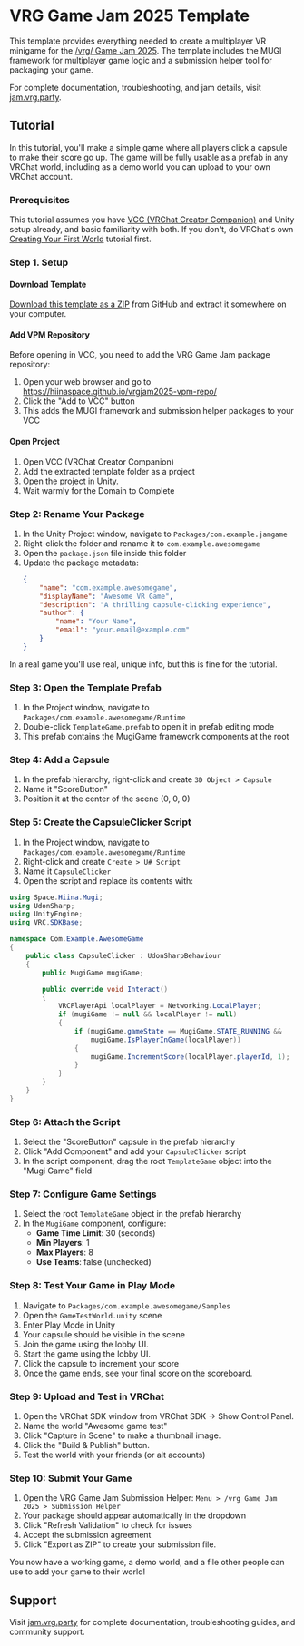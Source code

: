 # VRG Game Jam 2025 Template

This template provides everything needed to create a multiplayer VR minigame for the [/vrg/ Game Jam 2025](https://jam.vrg.party). The template includes the MUGI framework for multiplayer game logic and a submission helper tool for packaging your game.

For complete documentation, troubleshooting, and jam details, visit [jam.vrg.party](https://jam.vrg.party).

## Tutorial

In this tutorial, you'll make a simple game where all players click a capsule to make their score go up. The game will be fully usable as a prefab in any VRChat world, including as a demo world you can upload to your own VRChat account.

### Prerequisites

This tutorial assumes you have [VCC (VRChat Creator Companion)](https://vcc.docs.vrchat.com/) and Unity setup already, and basic familiarity with both. If you don't, do VRChat's own [Creating Your First World](https://creators.vrchat.com/worlds/creating-your-first-world) tutorial first.

### Step 1. Setup

#### Download Template

[Download this template as a ZIP](https://github.com/hiinaspace/vrgjam2025-template/archive/refs/heads/main.zip) from GitHub and extract it somewhere on your computer.

#### Add VPM Repository

Before opening in VCC, you need to add the VRG Game Jam package repository:

1. Open your web browser and go to https://hiinaspace.github.io/vrgjam2025-vpm-repo/
2. Click the "Add to VCC" button
3. This adds the MUGI framework and submission helper packages to your VCC

#### Open Project

1. Open VCC (VRChat Creator Companion)
2. Add the extracted template folder as a project
3. Open the project in Unity.
4. Wait warmly for the Domain to Complete

### Step 2: Rename Your Package

1. In the Unity Project window, navigate to `Packages/com.example.jamgame`
2. Right-click the folder and rename it to `com.example.awesomegame`
3. Open the `package.json` file inside this folder
4. Update the package metadata:
   ```json
   {
       "name": "com.example.awesomegame",
       "displayName": "Awesome VR Game",
       "description": "A thrilling capsule-clicking experience",
       "author": {
           "name": "Your Name",
           "email": "your.email@example.com"
       }
   }
   ```

In a real game you'll use real, unique info, but this is fine for the tutorial.

### Step 3: Open the Template Prefab

1. In the Project window, navigate to `Packages/com.example.awesomegame/Runtime`
2. Double-click `TemplateGame.prefab` to open it in prefab editing mode
3. This prefab contains the MugiGame framework components at the root

### Step 4: Add a Capsule

1. In the prefab hierarchy, right-click and create `3D Object > Capsule`
2. Name it "ScoreButton"
3. Position it at the center of the scene (0, 0, 0)

### Step 5: Create the CapsuleClicker Script
1. In the Project window, navigate to `Packages/com.example.awesomegame/Runtime`
2. Right-click and create `Create > U# Script`
3. Name it `CapsuleClicker`
4. Open the script and replace its contents with:

```csharp
using Space.Hiina.Mugi;
using UdonSharp;
using UnityEngine;
using VRC.SDKBase;

namespace Com.Example.AwesomeGame
{
    public class CapsuleClicker : UdonSharpBehaviour
    {
        public MugiGame mugiGame;

        public override void Interact()
        {
            VRCPlayerApi localPlayer = Networking.LocalPlayer;
            if (mugiGame != null && localPlayer != null)
            {
                if (mugiGame.gameState == MugiGame.STATE_RUNNING && 
                    mugiGame.IsPlayerInGame(localPlayer))
                {
                    mugiGame.IncrementScore(localPlayer.playerId, 1);
                }
            }
        }
    }
}
```

### Step 6: Attach the Script

1. Select the "ScoreButton" capsule in the prefab hierarchy
2. Click "Add Component" and add your `CapsuleClicker` script
3. In the script component, drag the root `TemplateGame` object into the "Mugi Game" field

### Step 7: Configure Game Settings

1. Select the root `TemplateGame` object in the prefab hierarchy
2. In the `MugiGame` component, configure:
   - **Game Time Limit**: 30 (seconds)
   - **Min Players**: 1
   - **Max Players**: 8
   - **Use Teams**: false (unchecked)

### Step 8: Test Your Game in Play Mode

1. Navigate to `Packages/com.example.awesomegame/Samples`
2. Open the `GameTestWorld.unity` scene
3. Enter Play Mode in Unity
4. Your capsule should be visible in the scene
5. Join the game using the lobby UI.
6. Start the game using the lobby UI.
7. Click the capsule to increment your score
8. Once the game ends, see your final score on the scoreboard.

### Step 9: Upload and Test in VRChat

1. Open the VRChat SDK window from VRChat SDK -> Show Control Panel.
2. Name the world "Awesome game test"
3. Click "Capture in Scene" to make a thumbnail image.
4. Click the "Build & Publish" button.
5. Test the world with your friends (or alt accounts)

### Step 10: Submit Your Game

1. Open the VRG Game Jam Submission Helper: `Menu > /vrg Game Jam 2025 > Submission Helper`
2. Your package should appear automatically in the dropdown
3. Click "Refresh Validation" to check for issues
4. Accept the submission agreement
5. Click "Export as ZIP" to create your submission file.

You now have a working game, a demo world, and a file other people can use to add your game to their world!

## Support

Visit [jam.vrg.party](https://jam.vrg.party) for complete documentation, troubleshooting guides, and community support.